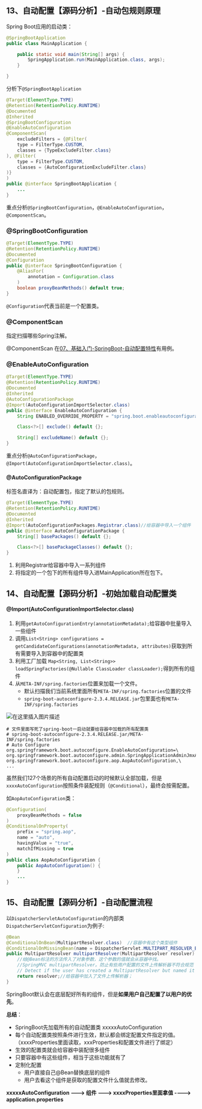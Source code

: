 ## 13、自动配置【源码分析】-自动包规则原理

Spring Boot应用的启动类：

```java
@SpringBootApplication
public class MainApplication {

    public static void main(String[] args) {
        SpringApplication.run(MainApplication.class, args);
    }

}
```

分析下`@SpringBootApplication`

```java
@Target(ElementType.TYPE)
@Retention(RetentionPolicy.RUNTIME)
@Documented
@Inherited
@SpringBootConfiguration
@EnableAutoConfiguration
@ComponentScan(
    excludeFilters = {@Filter(
    type = FilterType.CUSTOM,
    classes = {TypeExcludeFilter.class}
), @Filter(
    type = FilterType.CUSTOM,
    classes = {AutoConfigurationExcludeFilter.class}
)}
)
public @interface SpringBootApplication {
    ...
}
```

重点分析`@SpringBootConfiguration`，`@EnableAutoConfiguration`，`@ComponentScan`。

### @SpringBootConfiguration

```java
@Target(ElementType.TYPE)
@Retention(RetentionPolicy.RUNTIME)
@Documented
@Configuration
public @interface SpringBootConfiguration {
    @AliasFor(
        annotation = Configuration.class
    )
    boolean proxyBeanMethods() default true;
}
```

`@Configuration`代表当前是一个配置类。


### @ComponentScan

指定扫描哪些Spring注解。

@ComponentScan 在[07、基础入门-SpringBoot-自动配置特性](#)有用例。

### @EnableAutoConfiguration

```java
@Target(ElementType.TYPE)
@Retention(RetentionPolicy.RUNTIME)
@Documented
@Inherited
@AutoConfigurationPackage
@Import(AutoConfigurationImportSelector.class)
public @interface EnableAutoConfiguration {
    String ENABLED_OVERRIDE_PROPERTY = "spring.boot.enableautoconfiguration";

    Class<?>[] exclude() default {};

    String[] excludeName() default {};
}
```

重点分析`@AutoConfigurationPackage`，`@Import(AutoConfigurationImportSelector.class)`。

#### @AutoConfigurationPackage

标签名直译为：自动配置包，指定了默认的包规则。

```java
@Target(ElementType.TYPE)
@Retention(RetentionPolicy.RUNTIME)
@Documented
@Inherited
@Import(AutoConfigurationPackages.Registrar.class)//给容器中导入一个组件
public @interface AutoConfigurationPackage {
    String[] basePackages() default {};

    Class<?>[] basePackageClasses() default {};
}
```

1. 利用Registrar给容器中导入一系列组件
2. 将指定的一个包下的所有组件导入进MainApplication所在包下。

## 14、自动配置【源码分析】-初始加载自动配置类

#### @Import(AutoConfigurationImportSelector.class)

1. 利用`getAutoConfigurationEntry(annotationMetadata);`给容器中批量导入一些组件
2. 调用`List<String> configurations = getCandidateConfigurations(annotationMetadata, attributes)`获取到所有需要导入到容器中的配置类
3. 利用工厂加载 `Map<String, List<String>> loadSpringFactories(@Nullable ClassLoader classLoader);`得到所有的组件
4. 从`META-INF/spring.factories`位置来加载一个文件。
   - 默认扫描我们当前系统里面所有`META-INF/spring.factories`位置的文件
   - `spring-boot-autoconfigure-2.3.4.RELEASE.jar`包里面也有`META-INF/spring.factories`

![在这里插入图片描述](D:/StanLong/git_repository/Framework/03Spring/03SpringBoot/SpringBoot2学习笔记/image/20210205005536620.png)

```properties
# 文件里面写死了spring-boot一启动就要给容器中加载的所有配置类
# spring-boot-autoconfigure-2.3.4.RELEASE.jar/META-INF/spring.factories
# Auto Configure
org.springframework.boot.autoconfigure.EnableAutoConfiguration=\
org.springframework.boot.autoconfigure.admin.SpringApplicationAdminJmxAutoConfiguration,\
org.springframework.boot.autoconfigure.aop.AopAutoConfiguration,\
...
```

虽然我们127个场景的所有自动配置启动的时候默认全部加载，但是`xxxxAutoConfiguration`按照条件装配规则（`@Conditional`），最终会按需配置。

如`AopAutoConfiguration`类：

```java
@Configuration(
    proxyBeanMethods = false
)
@ConditionalOnProperty(
    prefix = "spring.aop",
    name = "auto",
    havingValue = "true",
    matchIfMissing = true
)
public class AopAutoConfiguration {
    public AopAutoConfiguration() {
    }
	...
}
```

## 15、自动配置【源码分析】-自动配置流程


以`DispatcherServletAutoConfiguration`的内部类`DispatcherServletConfiguration`为例子:

```java
@Bean
@ConditionalOnBean(MultipartResolver.class)  //容器中有这个类型组件
@ConditionalOnMissingBean(name = DispatcherServlet.MULTIPART_RESOLVER_BEAN_NAME) //容器中没有这个名字 multipartResolver 的组件
public MultipartResolver multipartResolver(MultipartResolver resolver) {
	//给@Bean标注的方法传入了对象参数，这个参数的值就会从容器中找。
	//SpringMVC multipartResolver。防止有些用户配置的文件上传解析器不符合规范
	// Detect if the user has created a MultipartResolver but named it incorrectly
	return resolver;//给容器中加入了文件上传解析器；
}
```

SpringBoot默认会在底层配好所有的组件，但是**如果用户自己配置了以用户的优先**。


**总结**：

- SpringBoot先加载所有的自动配置类  xxxxxAutoConfiguration
- 每个自动配置类按照条件进行生效，默认都会绑定配置文件指定的值。（xxxxProperties里面读取，xxxProperties和配置文件进行了绑定）
- 生效的配置类就会给容器中装配很多组件
- 只要容器中有这些组件，相当于这些功能就有了
- 定制化配置
  - 用户直接自己@Bean替换底层的组件
  - 用户去看这个组件是获取的配置文件什么值就去修改。

**xxxxxAutoConfiguration ---> 组件 ---> xxxxProperties里面拿值  ----> application.properties**
